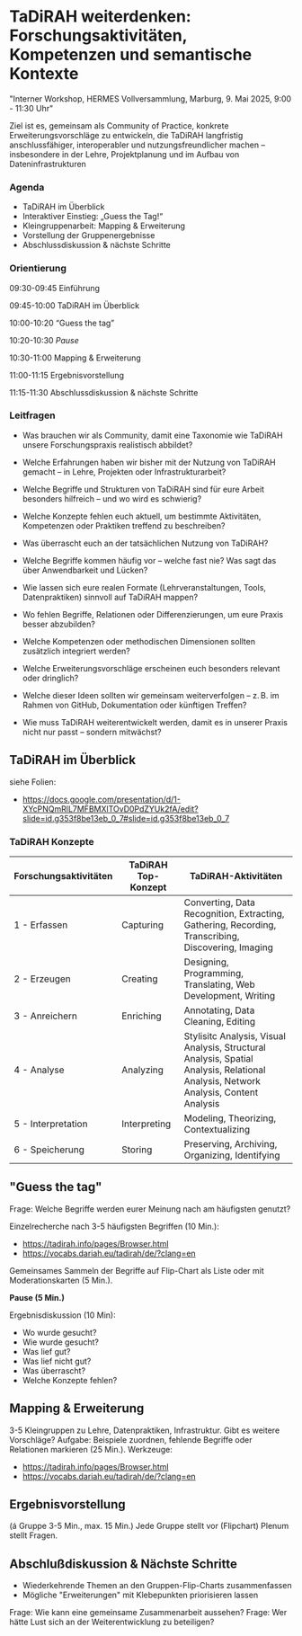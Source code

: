 <!--

author: Canan Hastik  
email:    
version:  v1
language: DE

icon:     https://raw.githubusercontent.com/chastik/Beratung_Dateityp_Bild/refs/heads/main/SODa-Logo_full.svg
link:     https://raw.githubusercontent.com/chastik/Beratung/refs/heads/main/soda.css

comment:  WissKi SODA OERs

-->

# TaDiRAH weiterdenken: Forschungsaktivitäten, Kompetenzen und semantische Kontexte

"Interner Workshop, HERMES Vollversammlung, Marburg, 9. Mai 2025, 9:00 - 11:30 Uhr"

Ziel ist es, gemeinsam als Community of Practice, konkrete Erweiterungsvorschläge zu entwickeln, die TaDiRAH langfristig anschlussfähiger, interoperabler und nutzungsfreundlicher machen – insbesondere in der Lehre, Projektplanung und im Aufbau von Dateninfrastrukturen

### Agenda

* TaDiRAH im Überblick
* Interaktiver Einstieg: „Guess the Tag!“
* Kleingruppenarbeit: Mapping & Erweiterung
* Vorstellung der Gruppenergebnisse
* Abschlussdiskussion & nächste Schritte

### Orientierung

09:30-09:45	    Einführung

09:45-10:00 	TaDiRAH im Überblick

10:00-10:20 	“Guess the tag”

10:20-10:30	    *Pause*

10:30-11:00 	Mapping & Erweiterung

11:00-11:15	    Ergebnisvorstellung

11:15-11:30	    Abschlussdiskussion & nächste Schritte

### Leitfragen

+ Was brauchen wir als Community, damit eine Taxonomie wie TaDiRAH unsere Forschungspraxis realistisch abbildet?

+ Welche Erfahrungen haben wir bisher mit der Nutzung von TaDiRAH gemacht – in Lehre, Projekten oder Infrastrukturarbeit?

+ Welche Begriffe und Strukturen von TaDiRAH sind für eure Arbeit besonders hilfreich – und wo wird es schwierig?

+ Welche Konzepte fehlen euch aktuell, um bestimmte Aktivitäten, Kompetenzen oder Praktiken treffend zu beschreiben?

+ Was überrascht euch an der tatsächlichen Nutzung von TaDiRAH?

+ Welche Begriffe kommen häufig vor – welche fast nie? Was sagt das über Anwendbarkeit und Lücken?

+ Wie lassen sich eure realen Formate (Lehrveranstaltungen, Tools, Datenpraktiken) sinnvoll auf TaDiRAH mappen?

+ Wo fehlen Begriffe, Relationen oder Differenzierungen, um eure Praxis besser abzubilden?

+ Welche Kompetenzen oder methodischen Dimensionen sollten zusätzlich integriert werden?

+ Welche Erweiterungsvorschläge erscheinen euch besonders relevant oder dringlich?

+ Welche dieser Ideen sollten wir gemeinsam weiterverfolgen – z. B. im Rahmen von GitHub, Dokumentation oder künftigen Treffen?

+ Wie muss TaDiRAH weiterentwickelt werden, damit es in unserer Praxis nicht nur passt – sondern mitwächst?


## TaDiRAH im Überblick

siehe Folien: 
- https://docs.google.com/presentation/d/1-XYcPNQmRlL7MFBMXlTOvD0PdZYUk2fA/edit?slide=id.g353f8be13eb_0_7#slide=id.g353f8be13eb_0_7


### TaDiRAH Konzepte

| Forschungsaktivitäten | TaDiRAH Top-Konzept | TaDiRAH-Aktivitäten |
|-----------------------------|----------------------|----------------------|
| 1 - Erfassen | Capturing | Converting, Data Recognition, Extracting, Gathering, Recording, Transcribing, Discovering, Imaging |
| 2 - Erzeugen | Creating | Designing, Programming, Translating, Web Development, Writing |
| 3 - Anreichern | Enriching | Annotating, Data Cleaning, Editing |
| 4 - Analyse | Analyzing | Stylisitc Analysis, Visual Analysis, Structural Analysis, Spatial Analysis, Relational Analysis, Network Analysis, Content Analysis |
| 5 - Interpretation | Interpreting | Modeling, Theorizing, Contextualizing |
| 6 - Speicherung | Storing | Preserving, Archiving, Organizing, Identifying |


## "Guess the tag"

Frage: Welche Begriffe werden eurer Meinung nach am häufigsten genutzt?

Einzelrecherche nach 3-5 häufigsten Begriffen (10 Min.): 
- https://tadirah.info/pages/Browser.html 
- https://vocabs.dariah.eu/tadirah/de/?clang=en 

Gemeinsames Sammeln der Begriffe auf Flip-Chart als Liste oder mit Moderationskarten (5 Min.).

**Pause (5 Min.)**

Ergebnisdiskussion (10 Min):

- Wo wurde gesucht?
- Wie wurde gesucht?
- Was lief gut?
- Was lief nicht gut?
- Was überrascht?
- Welche Konzepte fehlen?

## Mapping & Erweiterung

3-5 Kleingruppen zu Lehre, Datenpraktiken, Infrastruktur.
Gibt es weitere Vorschläge?
Aufgabe: Beispiele zuordnen, fehlende Begriffe oder Relationen markieren (25 Min.).
Werkzeuge: 
- https://tadirah.info/pages/Browser.html 
- https://vocabs.dariah.eu/tadirah/de/?clang=en 

## Ergebnisvorstellung 

(á Gruppe 3-5 Min., max. 15 Min.)
Jede Gruppe stellt vor (Flipchart)
Plenum stellt Fragen.

## Abschlußdiskussion & Nächste Schritte

- Wiederkehrende Themen an den Gruppen-Flip-Charts zusammenfassen
- Mögliche "Erweiterungen" mit Klebepunkten priorisieren lassen

Frage: Wie kann eine gemeinsame Zusammenarbeit aussehen?
Frage: Wer hätte Lust sich an der Weiterentwicklung zu beteiligen?





